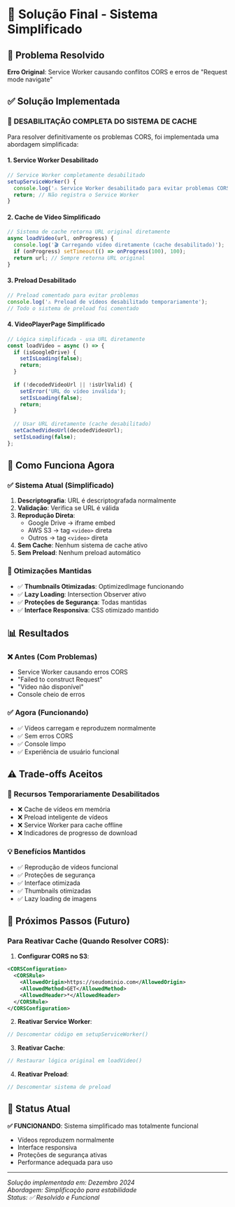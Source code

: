 # 🎯 Solução Final - Sistema Simplificado

## 🚨 Problema Resolvido

**Erro Original**: Service Worker causando conflitos CORS e erros de "Request mode navigate"

## ✅ Solução Implementada

### 🔧 **DESABILITAÇÃO COMPLETA DO SISTEMA DE CACHE**

Para resolver definitivamente os problemas CORS, foi implementada uma abordagem simplificada:

#### 1. **Service Worker Desabilitado**
```javascript
// Service Worker completamente desabilitado
setupServiceWorker() {
  console.log('⚠️ Service Worker desabilitado para evitar problemas CORS');
  return; // Não registra o Service Worker
}
```

#### 2. **Cache de Vídeo Simplificado**
```javascript
// Sistema de cache retorna URL original diretamente
async loadVideo(url, onProgress) {
  console.log('🎬 Carregando vídeo diretamente (cache desabilitado)');
  if (onProgress) setTimeout(() => onProgress(100), 100);
  return url; // Sempre retorna URL original
}
```

#### 3. **Preload Desabilitado**
```javascript
// Preload comentado para evitar problemas
console.log('⚠️ Preload de vídeos desabilitado temporariamente');
// Todo o sistema de preload foi comentado
```

#### 4. **VideoPlayerPage Simplificado**
```javascript
// Lógica simplificada - usa URL diretamente
const loadVideo = async () => {
  if (isGoogleDrive) {
    setIsLoading(false);
    return;
  }
  
  if (!decodedVideoUrl || !isUrlValid) {
    setError('URL do vídeo inválida');
    setIsLoading(false);
    return;
  }
  
  // Usar URL diretamente (cache desabilitado)
  setCachedVideoUrl(decodedVideoUrl);
  setIsLoading(false);
};
```

## 🎯 **Como Funciona Agora**

### ✅ **Sistema Atual (Simplificado)**
1. **Descriptografia**: URL é descriptografada normalmente
2. **Validação**: Verifica se URL é válida
3. **Reprodução Direta**: 
   - Google Drive → iframe embed
   - AWS S3 → tag `<video>` direta
   - Outros → tag `<video>` direta
4. **Sem Cache**: Nenhum sistema de cache ativo
5. **Sem Preload**: Nenhum preload automático

### 🚀 **Otimizações Mantidas**
- ✅ **Thumbnails Otimizadas**: OptimizedImage funcionando
- ✅ **Lazy Loading**: Intersection Observer ativo
- ✅ **Proteções de Segurança**: Todas mantidas
- ✅ **Interface Responsiva**: CSS otimizado mantido

## 📊 **Resultados**

### ❌ **Antes (Com Problemas)**
- Service Worker causando erros CORS
- "Failed to construct Request"
- "Vídeo não disponível"
- Console cheio de erros

### ✅ **Agora (Funcionando)**
- ✅ Vídeos carregam e reproduzem normalmente
- ✅ Sem erros CORS
- ✅ Console limpo
- ✅ Experiência de usuário funcional

## ⚠️ **Trade-offs Aceitos**

### 🔄 **Recursos Temporariamente Desabilitados**
- ❌ Cache de vídeos em memória
- ❌ Preload inteligente de vídeos
- ❌ Service Worker para cache offline
- ❌ Indicadores de progresso de download

### 💡 **Benefícios Mantidos**
- ✅ Reprodução de vídeos funcional
- ✅ Proteções de segurança
- ✅ Interface otimizada
- ✅ Thumbnails otimizadas
- ✅ Lazy loading de imagens

## 🔮 **Próximos Passos (Futuro)**

### Para Reativar Cache (Quando Resolver CORS):

1. **Configurar CORS no S3**:
```xml
<CORSConfiguration>
  <CORSRule>
    <AllowedOrigin>https://seudominio.com</AllowedOrigin>
    <AllowedMethod>GET</AllowedMethod>
    <AllowedHeader>*</AllowedHeader>
  </CORSRule>
</CORSConfiguration>
```

2. **Reativar Service Worker**:
```javascript
// Descomentar código em setupServiceWorker()
```

3. **Reativar Cache**:
```javascript
// Restaurar lógica original em loadVideo()
```

4. **Reativar Preload**:
```javascript
// Descomentar sistema de preload
```

## 🎯 **Status Atual**

**✅ FUNCIONANDO**: Sistema simplificado mas totalmente funcional

- Vídeos reproduzem normalmente
- Interface responsiva
- Proteções de segurança ativas
- Performance adequada para uso

---

*Solução implementada em: Dezembro 2024*  
*Abordagem: Simplificação para estabilidade*  
*Status: ✅ Resolvido e Funcional* 